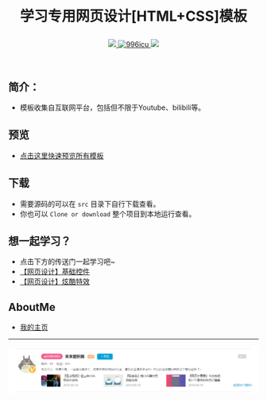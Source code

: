 # <p align="center">学习专用网页设计[HTML+CSS]模板</p>


<p align="center">
	<a href="https://github.com/local-host-8080/demo-html-css">
		<img src="https://img.shields.io/badge/status-updating-brightgreen.svg">
	</a>
	<a href="https://github.com/996icu/996.ICU/blob/master/LICENSE_CN">
		<img alt="996icu" src="https://img.shields.io/badge/license-NPL%20%28The%20996%20Prohibited%20License%29-blue.svg">
	</a>
	<a href="https://opensource.org/licenses/mit-license.php">
		<img src="https://badges.frapsoft.com/os/mit/mit.svg">
	</a>
</p>
<br/>


## 简介：
* 模板收集自互联网平台，包括但不限于Youtube、bilibili等。


## 预览
* [点击这里快速预览所有模板](https://local-host-8080.github.io/demo-html-css/index.html)


## 下载
* 需要源码的可以在 `src` 目录下自行下载查看。
* 你也可以 `Clone or download` 整个项目到本地运行查看。


## 想一起学习？
* 点击下方的传送门一起学习吧~
* [【网页设计】基础控件](https://space.bilibili.com/32683063/channel/detail?cid=81226)
* [【网页设计】炫酷特效](https://space.bilibili.com/32683063/channel/detail?cid=84356)


## AboutMe
* [我的主页](https://space.bilibili.com/32683063)

<hr>

![AboutMe](img/AboutMe.png)
